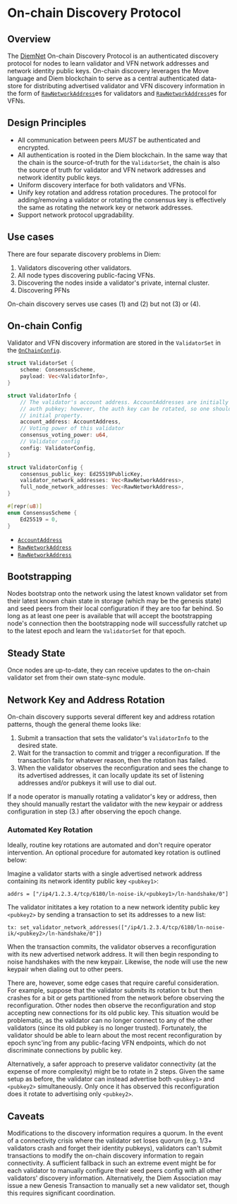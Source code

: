 # On-chain Discovery Protocol

## Overview

The [DiemNet](README.md) On-chain Discovery Protocol is an authenticated discovery protocol for nodes to learn validator and VFN network addresses and network identity public keys. On-chain discovery leverages the Move language and Diem blockchain to serve as a central authenticated data-store for distributing advertised validator and VFN discovery information in the form of [`RawNetworkAddress`](network-address.md)es for validators and [`RawNetworkAddress`](network-address.md)es for VFNs.

## Design Principles

* All communication between peers _MUST_ be authenticated and encrypted.
* All authentication is rooted in the Diem blockchain. In the same way that the chain is the source-of-truth for the `ValidatorSet`, the chain is also the source of truth for validator and VFN network addresses and network identity public keys.
* Uniform discovery interface for both validators and VFNs.
* Unify key rotation and address rotation procedures. The protocol for adding/removing a validator or rotating the consensus key is effectively the same as rotating the network key or network addresses.
* Support network protocol upgradability.

## Use cases

There are four separate discovery problems in Diem:

1. Validators discovering other validators.
2. All node types discovering public-facing VFNs.
3. Discovering the nodes inside a validator's private, internal cluster.
4. Discovering PFNs

On-chain discovery serves use cases (1) and (2) but not (3) or (4).

## On-chain Config

Validator and VFN discovery information are stored in the `ValidatorSet` in the [`OnChainConfig`](../consensus/README.md#onchainconfig).

```rust
struct ValidatorSet {
    scheme: ConsensusScheme,
    payload: Vec<ValidatorInfo>,
}

struct ValidatorInfo {
    // The validator's account address. AccountAddresses are initially derived from the account
    // auth pubkey; however, the auth key can be rotated, so one should not rely on this
    // initial property.
    account_address: AccountAddress,
    // Voting power of this validator
    consensus_voting_power: u64,
    // Validator config
    config: ValidatorConfig,
}

struct ValidatorConfig {
    consensus_public_key: Ed25519PublicKey,
    validator_network_addresses: Vec<RawNetworkAddress>,
    full_node_network_addresses: Vec<RawNetworkAddress>,
}

#[repr(u8)]
enum ConsensusScheme {
    Ed25519 = 0,
}
```

* [`AccountAddress`](../common/data_structures.md#accountaddress)
* [`RawNetworkAddress`](network-address.md)
* [`RawNetworkAddress`](network-address.md)

## Bootstrapping

Nodes bootstrap onto the network using the latest known validator set from their latest known chain state in storage (which may be the genesis state) and seed peers from their local configuration if they are too far behind. So long as at least one peer is available that will accept the bootstrapping node's connection then the bootstrapping node will successfully ratchet up to the latest epoch and learn the `ValidatorSet` for that epoch.

## Steady State

Once nodes are up-to-date, they can receive updates to the on-chain validator set from their own state-sync module.

## Network Key and Address Rotation

On-chain discovery supports several different key and address rotation patterns, though the general theme looks like:

1. Submit a transaction that sets the validator's `ValidatorInfo` to the desired state.
2. Wait for the transaction to commit and trigger a reconfiguration. If the transaction fails for whatever reason, then the rotation has failed.
3. When the validator observes the reconfiguration and sees the change to its advertised addresses, it can locally update its set of listening addresses and/or pubkeys it will use to dial out.

If a node operator is manually rotating a validator's key or address, then they should manually restart the validator with the new keypair or address configuration in step (3.) after observing the epoch change.

### Automated Key Rotation

Ideally, routine key rotations are automated and don't require operator intervention. An optional procedure for automated key rotation is outlined below:

Imagine a validator starts with a single advertised network address containing its network identity public key `<pubkey1>`:

```
addrs = ["/ip4/1.2.3.4/tcp/6180/ln-noise-ik/<pubkey1>/ln-handshake/0"]
```

The validator inititates a key rotation to a new network identity public key `<pubkey2>` by sending a transaction to set its addresses to a new list:

```
tx: set_validator_network_addresses(["/ip4/1.2.3.4/tcp/6180/ln-noise-ik/<pubkey2>/ln-handshake/0"])
```

<!-- TODO(philiphayes): link to actual tx? -->

When the transaction commits, the validator observes a reconfiguration with its new advertised network address. It will then begin responding to noise handshakes with the new keypair. Likewise, the node will use the new keypair when dialing out to other peers.

There are, however, some edge cases that require careful consideration. For example, suppose that the validator submits its rotation tx but then crashes for a bit or gets partitioned from the network before observing the reconfiguration. Other nodes then observe the reconfiguration and stop accepting new connections for its old public key. This situation would be problematic, as the validator can no longer connect to any of the other validators (since its old pubkey is no longer trusted). Fortunately, the validator should be able to learn about the most recent reconfiguration by epoch sync'ing from any public-facing VFN endpoints, which do not discriminate connections by public key.

Alternatively, a safer approach to preserve validator connectivity (at the expense of more complexity) might be to rotate in 2 steps. Given the same setup as before, the validator can instead advertise both `<pubkey1>` and `<pubkey2>` simultaneously. Only once it has observed this reconfiguration does it rotate to advertising only `<pubkey2>`.

## Caveats

Modifications to the discovery information requires a quorum. In the event of a connectivity crisis where the validator set loses quorum (e.g. 1/3+ validators crash and forget their identity pubkeys), validators can't submit transactions to modify the on-chain discovery information to regain connectivity. A sufficient fallback in such an extreme event might be for each validator to manually configure their seed peers config with all other validators' discovery information. Alternatively, the Diem Association may issue a new Genesis Transaction to manually set a new validator set, though this requires significant coordination.
